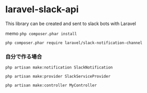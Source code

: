 # laravel-slack-api
This library can be created and sent to slack bots with Laravel

memo
`php composer.phar install`

`php composer.phar require laravel/slack-notification-channel`

### 自分で作る場合

`php artisan make:notification SlackNotification`

`php artisan make:provider SlackServiceProvider`

`php artisan make:controller MyController`
